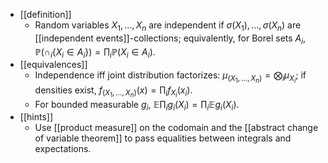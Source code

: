 - [[definition]]
  - Random variables $X_1,\dots,X_n$ are independent if $\sigma(X_1),\dots,\sigma(X_n)$ are [[independent events]]-collections; equivalently, for Borel sets $A_i$, $\mathbb{P}(\cap_i\{X_i\in A_i\})=\prod_i\mathbb{P}(X_i\in A_i)$.
- [[equivalences]]
  - Independence iff joint distribution factorizes: $\mu_{(X_1,\dots,X_n)}=\bigotimes_i \mu_{X_i}$; if densities exist, $f_{(X_1,\dots,X_n)}(x)=\prod_i f_{X_i}(x_i)$.
  - For bounded measurable $g_i$, $\mathbb{E}\prod_i g_i(X_i)=\prod_i \mathbb{E}g_i(X_i)$.
- [[hints]]
  - Use [[product measure]] on the codomain and the [[abstract change of variable theorem]] to pass equalities between integrals and expectations.